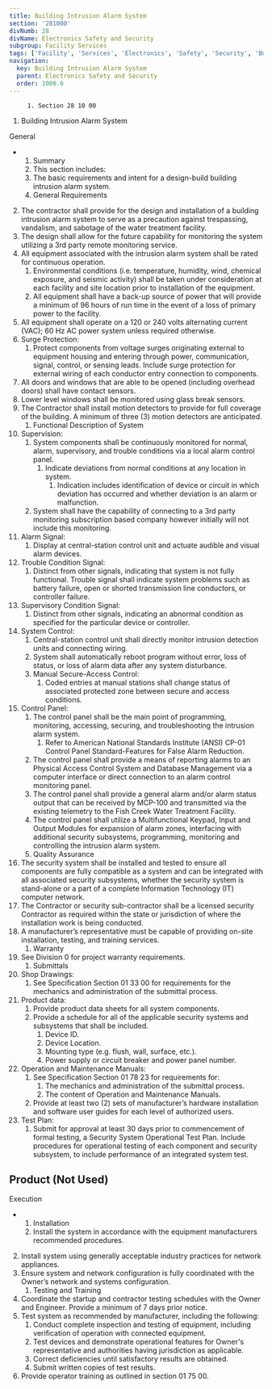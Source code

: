```yaml
---
title: Building Intrusion Alarm System
section: '281000'
divNumb: 28
divName: Electronics Safety and Security
subgroup: Facility Services
tags: ['Facility', 'Services', 'Electronics', 'Safety', 'Security', 'Building', 'Intrusion', 'Alarm', 'System']
navigation:
  key: Building Intrusion Alarm System
  parent: Electronics Safety and Security
  order: 1000.0
---
```


         1. Section 28 10 00
   1. Building Intrusion Alarm System

General

* 
	1. Summary
   1. This section includes:
	1. The basic requirements and intent for a design-build building intrusion alarm system.
	2. General Requirements
2. The contractor shall provide for the design and installation of a building intrusion alarm system to serve as a precaution against trespassing, vandalism, and sabotage of the water treatment facility.
3. The design shall allow for the future capability for monitoring the system utilizing a 3rd party remote monitoring service.
4. All equipment associated with the intrusion alarm system shall be rated for continuous operation.
	1. Environmental conditions (i.e. temperature, humidity, wind, chemical exposure, and seismic activity) shall be taken under consideration at each facility and site location prior to installation of the equipment.
	2. All equipment shall have a back-up source of power that will provide a minimum of 96 hours of run time in the event of a loss of primary power to the facility.
5. All equipment shall operate on a 120 or 240 volts alternating current (VAC); 60 Hz AC power system unless required otherwise.
6. Surge Protection:
	1. Protect components from voltage surges originating external to equipment housing and entering through power, communication, signal, control, or sensing leads. Include surge protection for external wiring of each conductor entry connection to components.
7. All doors and windows that are able to be opened (including overhead doors) shall have contact sensors.
8. Lower level windows shall be monitored using glass break sensors.
9. The Contractor shall install motion detectors to provide for full coverage of the building. A minimum of three (3) motion detectors are anticipated.
	1. Functional Description of System
10. Supervision:
	1. System components shall be continuously monitored for normal, alarm, supervisory, and trouble conditions via a local alarm control panel.
		1. Indicate deviations from normal conditions at any location in system.
			1. Indication includes identification of device or circuit in which deviation has occurred and whether deviation is an alarm or malfunction.
	2. System shall have the capability of connecting to a 3rd party monitoring subscription based company however initially will not include this monitoring.
11. Alarm Signal:
	1. Display at central-station control unit and actuate audible and visual alarm devices.
12. Trouble Condition Signal:
	1. Distinct from other signals, indicating that system is not fully functional. Trouble signal shall indicate system problems such as battery failure, open or shorted transmission line conductors, or controller failure.
13. Supervisory Condition Signal:
	1. Distinct from other signals, indicating an abnormal condition as specified for the particular device or controller.
14. System Control:
	1. Central-station control unit shall directly monitor intrusion detection units and connecting wiring.
	2. System shall automatically reboot program without error, loss of status, or loss of alarm data after any system disturbance.
	3.  Manual Secure-Access Control:
		1. Coded entries at manual stations shall change status of associated protected zone between secure and access conditions.
15. Control Panel:
	1. The control panel shall be the main point of programming, monitoring, accessing, securing, and troubleshooting the intrusion alarm system.
		1. Refer to American National Standards Institute (ANSI) CP-01 Control Panel Standard-Features for False Alarm Reduction.
	2. The control panel shall provide a means of reporting alarms to an Physical Access Control System and Database Management via a computer interface or direct connection to an alarm control monitoring panel.
	3. The control panel shall provide a general alarm and/or alarm status output that can be received by MCP-100 and transmitted via the existing telemetry to the Fish Creek Water Treatment Facility.
	4. The control panel shall utilize a Multifunctional Keypad, Input and Output Modules for expansion of alarm zones, interfacing with additional security subsystems, programming, monitoring and controlling the intrusion alarm system.
	5. Quality Assurance
16. The security system shall be installed and tested to ensure all components are fully compatible as a system and can be integrated with all associated security subsystems, whether the security system is stand-alone or a part of a complete Information Technology (IT) computer network.
17. The Contractor or security sub-contractor shall be a licensed security Contractor as required within the state or jurisdiction of where the installation work is being conducted.
18. A manufacturer’s representative must be capable of providing on-site installation, testing, and training services.
	1. Warranty
19. See Division 0 for project warranty requirements.
	1. Submittals
20. Shop Drawings:
	1. See Specification Section 01 33 00 for requirements for the mechanics and administration of the submittal process.
21. Product data:
	1. Provide product data sheets for all system components.
	2. Provide a schedule for all of the applicable security systems and subsystems that shall be included.
		1. Device ID.
		2. Device Location.
		3. Mounting type (e.g. flush, wall, surface, etc.).
		4. Power supply or circuit breaker and power panel number.
22. Operation and Maintenance Manuals:
	1. See Specification Section 01 78 23 for requirements for:
		1. The mechanics and administration of the submittal process.
		2. The content of Operation and Maintenance Manuals.
	2. Provide at least two (2) sets of manufacturer’s hardware installation and software user guides for each level of authorized users.
23. Test Plan:
	1. Submit for approval at least 30 days prior to commencement of formal testing, a Security System Operational Test Plan. Include procedures for operational testing of each component and security subsystem, to include performance of an integrated system test.
   ## Product (Not Used)

Execution

* 
	1. Installation
   1. Install the system in accordance with the equipment manufacturers recommended procedures.
2. Install system using generally acceptable industry practices for network appliances.
3. Ensure system and network configuration is fully coordinated with the Owner’s network and systems configuration.
	1. Testing and Training
4. Coordinate the startup and contractor testing schedules with the Owner and Engineer. Provide a minimum of 7 days prior notice.
5. Test system as recommended by manufacturer, including the following:
	1. Conduct complete inspection and testing of equipment, including verification of operation with connected equipment.
	2. Test devices and demonstrate operational features for Owner's representative and authorities having jurisdiction as applicable.
	3. Correct deficiencies until satisfactory results are obtained.
	4. Submit written copies of test results.
6. Provide operator training as outlined in section 01 75 00.

